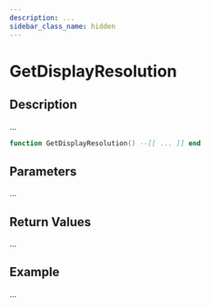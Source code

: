 ```yaml
---
description: ...
sidebar_class_name: hidden
---
```


# GetDisplayResolution

## Description

...

```lua
function GetDisplayResolution() --[[ ... ]] end
```

## Parameters

...

## Return Values

...

## Example

...

